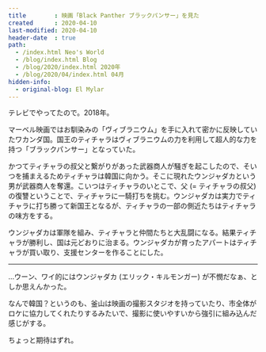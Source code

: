 ```yaml
---
title        : 映画「Black Panther ブラックパンサー」を見た
created      : 2020-04-10
last-modified: 2020-04-10
header-date  : true
path:
  - /index.html Neo's World
  - /blog/index.html Blog
  - /blog/2020/index.html 2020年
  - /blog/2020/04/index.html 04月
hidden-info:
  - original-blog: El Mylar
---
```


テレビでやってたので。2018年。

マーベル映画ではお馴染みの「ヴィブラニウム」を手に入れて密かに反映していたワカンダ国。国王のティチャラはヴィブラニウムの力を利用して超人的な力を持つ「ブラックパンサー」となっていた。

かつてティチャラの叔父と繋がりがあった武器商人が騒ぎを起こしたので、そいつを捕まえるためティチャラは韓国に向かう。そこに現れたウンジャダカという男が武器商人を奪還。こいつはティチャラのいとこで、父 (= ティチャラの叔父) の復讐ということで、ティチャラに一騎打ちを挑む。ウンジャダカは実力でティチャラに打ち勝って新国王となるが、ティチャラの一部の側近たちはティチャラの味方をする。

ウンジャダカは軍隊を組み、ティチャラと仲間たちと大乱闘になる。結果ティチャラが勝利し、国は元どおりに治まる。ウンジャダカが育ったアパートはティチャラが買い取り、支援センターを作ることにした。

---

…ウーン、ワイ的にはウンジャダカ (エリック・キルモンガー) が不憫だなぁ、としか思えんかった。

なんで韓国？というのも、釜山は映画の撮影スタジオを持っていたり、市全体がロケに協力してくれたりするみたいで、撮影に使いやすいから強引に組み込んだ感じがする。

ちょっと期待はずれ。
